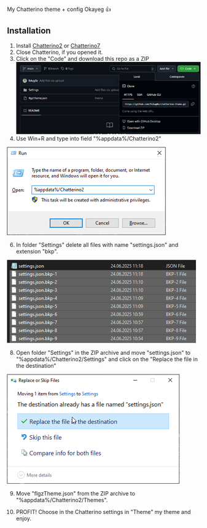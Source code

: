 My Chatterino theme + config Okayeg 👍

## Installation

1. Install [Chatterino2](https://github.com/chatterino/chatterino2) or [Chatterino7](https://github.com/seventv/chatterino7)
2. Close Chatterino, if you opened it.
3. Click on the "Code" and download this repo as a ZIP
![Step 3](https://raw.githubusercontent.com/felug0z/chatterino-theme/refs/heads/main/assets/1.png)
4. Use Win+R and type into field "%appdata%/Chatterino2"

![Step 4](https://raw.githubusercontent.com/felug0z/chatterino-theme/refs/heads/main/assets/2.png)

6. In folder "Settings" delete all files with name "settings.json" and extension "bkp".

![Step 5](https://raw.githubusercontent.com/felug0z/chatterino-theme/refs/heads/main/assets/3.png)

8. Open folder "Settings" in the ZIP archive and move "settings.json" to "%appdata%/Chatterino2/Settings" and click on the "Replace the file in the destination"

![Step 6](https://raw.githubusercontent.com/felug0z/chatterino-theme/refs/heads/main/assets/4.png)

9. Move "flgzTheme.json" from the ZIP archive to "%appdata%/Chatterino2/Themes".

10. PROFIT! Choose in the Chatterino settings in "Theme" my theme and enjoy.
